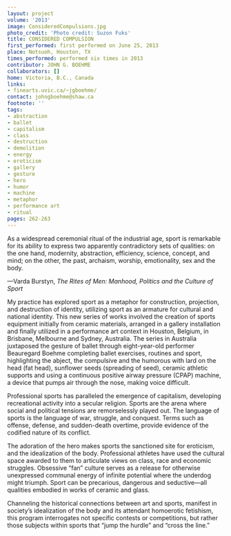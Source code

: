```yaml
---
layout: project
volume: '2013'
image: ConsideredCompulsions.jpg
photo_credit: 'Photo credit: Suzon Fuks'
title: CONSIDERED COMPULSION
first_performed: first performed on June 25, 2013
place: Notsuoh, Houston, TX
times_performed: performed six times in 2013
contributor: JOHN G. BOEHME
collaborators: []
home: Victoria, B.C., Canada
links:
- finearts.uvic.ca/~jgboehme/
contact: johngboehme@shaw.ca
footnote: ''
tags:
- abstraction
- ballet
- capitalism
- class
- destruction
- demolition
- energy
- eroticism
- gallery
- gesture
- hero
- humor
- machine
- metaphor
- performance art
- ritual
pages: 262-263
---
```


As a widespread ceremonial ritual of the industrial age, sport is remarkable for its ability to express two apparently contradictory sets of qualities: on the one hand, modernity, abstraction, efficiency, science, concept, and mind; on the other, the past, archaism, worship, emotionality, sex and the body.

—Varda Burstyn, _The Rites of Men: Manhood, Politics and the Culture of Sport_

My practice has explored sport as a metaphor for construction, projection, and destruction of identity, utilizing sport as an armature for cultural and national identity. This new series of works involved the creation of sports equipment initially from ceramic materials, arranged in a gallery installation and finally utilized in a performance art context in Houston, Belgium, in Brisbane, Melbourne and Sydney, Australia. The series in Australia juxtaposed the gesture of ballet through eight-year-old performer Beauregard Boehme completing ballet exercises, routines and sport, highlighting the abject, the compulsive and the humorous with lard on the head (fat head), sunflower seeds (spreading of seed), ceramic athletic supports and using a continuous positive airway pressure (CPAP) machine, a device that pumps air through the nose, making voice difficult.

Professional sports has paralleled the emergence of capitalism, developing recreational activity into a secular religion. Sports are the arena where social and political tensions are remorselessly played out. The language of sports is the language of war, struggle, and conquest. Terms such as offense, defense, and sudden-death overtime, provide evidence of the codified nature of its conflict.

The adoration of the hero makes sports the sanctioned site for eroticism, and the idealization of the body. Professional athletes have used the cultural space awarded to them to articulate views on class, race and economic struggles. Obsessive “fan” culture serves as a release for otherwise unexpressed communal energy of infinite potential where the underdog might triumph. Sport can be precarious, dangerous and seductive—all qualities embodied in works of ceramic and glass.

Channeling the historical connections between art and sports, manifest in society’s idealization of the body and its attendant homoerotic fetishism, this program interrogates not specific contests or competitions, but rather those subjects within sports that “jump the hurdle” and “cross the line.”
